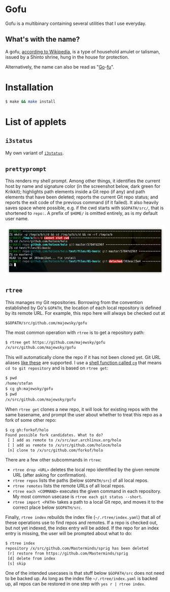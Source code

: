 # Gofu

Gofu is a multibinary containing several utilities that I use everyday.

## What's with the name?

A gofu, [according to Wikipedia](https://en.wikipedia.org/wiki/Gofu), is a
type of household amulet or talisman, issued by a Shinto shrine, hung in the
house for protection.

Alternatively, the name can also be read as
"[Go](https://golang.org)-[fu](http://www.retrologic.com/jargon/F/suffix-fu.html)".

# Installation

```bash
$ make && make install
```

# List of applets

## `i3status`

My own variant of [`i3status`](https://i3wm.org/i3status/).

## `prettyprompt`

This renders my shell prompt. Among other things, it identifies the current
host by name and signature color (in the screenshot below, dark green for
Krikkit); highlights path elements inside a Git repo (if any) and path elements
that have been deleted; reports the current Git repo status; and reports the exit
code of the previous command (if it failed). It also heavily saves space where
possible, e.g. if the cwd starts with `$GOPATH/src/`, that is shortened to
`repo:`. A prefix of `$HOME/` is omitted entirely, as is my default user name.

![prettyprompt screenshot](./screenshot-prettyprompt.png)

## `rtree`

This manages my Git repositories. Borrowing from the convention established by
Go's `GOPATH`, the location of each local repository is defined by its remote
URL. For example, this repo here will always be checked out at

```
$GOPATH/src/github.com/majewsky/gofu
```

The most common operation with `rtree` is to get a repository path:

```bash
$ rtree get https://github.com/majewsky/gofu
/x/src/github.com/majewsky/gofu
```

This will automatically clone the repo if it has not been cloned yet. Git URL aliases [like
these](https://github.com/majewsky/devenv/blob/2642c2e2040e029b4334d55f0714bb86fc24d4a9/toplevel/gitconfig#L55-L56) are
supported. I use a [shell function called
`cg`](https://github.com/majewsky/devenv/blob/2642c2e2040e029b4334d55f0714bb86fc24d4a9/toplevel/profile#L47-L50) that
means `cd to git repository` and is based on `rtree get`:

```bash
$ pwd
/home/stefan
$ cg gh:majewsky/gofu
$ pwd
/x/src/github.com/majewsky/gofu
```

When `rtree get` clones a new repo, it will look for existing repos with the
same basename, and prompt the user about whether to treat this repo as a fork
of some other repo:

```
$ cg gh:forkof/holo
Found possible fork candidates. What to do?
 [ ] add as remote to /x/src/aur.archlinux.org/holo
 [ ] add as remote to /x/src/github.com/holocm/holo
 [n] clone to /x/src/github.com/forkof/holo
```

There are a few other subcommands in `rtree`:

* `rtree drop <URL>` deletes the local repo identified by the given remote URL (after asking for confirmation).
* `rtree repos` lists the paths (below `$GOPATH/src`) of all local repos.
* `rtree remotes` lists the remote URLs of all local repos.
* `rtree each <COMMAND>` executes the given command in each repository. My most common usecase is `rtree each git status --short`.
* `rtree import <PATH>` takes a path to a local Git repo, and moves it to the correct place below `$GOPATH/src`.

Finally, `rtree index` rebuilds the index file (`~/.rtree/index.yaml`) that all of these operations use to find repos
and remotes. If a repo is checked out, but not yet indexed, the index entry will be added. If the repo for an index
entry is missing, the user will be prompted about what to do:

```
$ rtree index
repository /x/src/github.com/Masterminds/sprig has been deleted
 [r] restore from https://github.com/Masterminds/sprig
 [d] delete from index
 [s] skip
```

One of the intended usecases is that stuff below `$GOPATH/src` does not need to be backed up. As long as the index file
`~/.rtree/index.yaml` is backed up, all repos can be restored in one step with `yes r | rtree index`.
